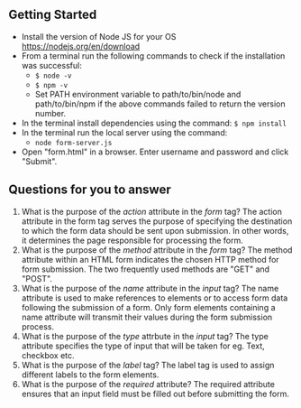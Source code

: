 ## Getting Started

- Install the version of Node JS for your OS https://nodejs.org/en/download
- From a terminal run the following commands to check if the installation was successful:
  - `$ node -v`
  - `$ npm -v`
  - Set PATH environment variable to path/to/bin/node and path/to/bin/npm if the above commands failed to return the version number.
- In the terminal install dependencies using the command:
    `$ npm install`
- In the terminal run the local server using the command:
  - `node form-server.js`
- Open "form.html" in a browser. Enter username and password and click "Submit".

## Questions for you to answer
1. What is the purpose of the _action_ attribute in the _form_ tag?
The action attribute in the form tag serves the purpose of specifying the destination to which the form data should be sent upon submission. In other words, it determines the page responsible for processing the form.
2. What is the purpose of the _method_ attribute in the _form_ tag?
The method attribute within an HTML form indicates the chosen HTTP method for form submission. The two frequently used methods are "GET" and "POST".
3. What is the purpose of the _name_ attribute in the _input_ tag?
The name attribute is used to make references to elements or to access form data following the submission of a form. Only form elements containing a name attribute will transmit their values during the form submission process.
4. What is the purpose of the _type_ attrbute in the _input_ tag?
The type attribute specifies the type of input that will be taken for eg. Text, checkbox etc.
5. What is the purpose of the _label_ tag?
The label tag is used to assign different labels to the form elements.
6. What is the purpose of the _required_ attribute?
The required attribute ensures that an input field must be filled out before submitting the form.

